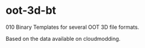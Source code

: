 # oot-3d-bt
010 Binary Templates for several OOT 3D file formats.

Based on the data available on cloudmodding.
